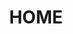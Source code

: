 ---
home: true
icon: home
title: HOME
heroImage: /ico.png
heroText: XPMSL
tagline: XPMSL官方文档
bgImage: https://xiaofeishu-picture.pages.dev/picture/bj.png
bgImageStyle:
  background-attachment: fixed
actions:
  - text: 快速上手
    link: /zh-cn/
    type: primary
features:
- title: 简单快速
  details: 使用python编写，并且有gui操作界面。
- title: 免费开源
  details: 代码需要遵守GPL-3.0 license。
- title: 上手简单
  details: 下载完成直接运行就可以使用
footer: GPL-3.0 license | XPMSL免费开源 | Docs Powered by VuePress
---